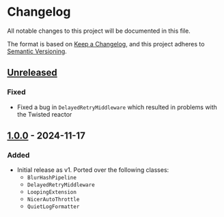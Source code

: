 # Changelog
All notable changes to this project will be documented in this file.

The format is based on [Keep a Changelog](https://keepachangelog.com/en/1.0.0/), and this project adheres to [Semantic Versioning](https://semver.org/spec/v2.0.0.html).

## [Unreleased]
### Fixed
- Fixed a bug in `DelayedRetryMiddleware` which resulted in problems with the Twisted reactor

## [1.0.0] - 2024-11-17
### Added
- Initial release as v1. Ported over the following classes:
  - `BlurHashPipeline`
  - `DelayedRetryMiddleware`
  - `LoopingExtension`
  - `NicerAutoThrottle`
  - `QuietLogFormatter`

[Unreleased]: https://github.com/MarkusShepherd/scrapy-extensions/compare/1.0.0...master
[1.0.0]: https://github.com/MarkusShepherd/scrapy-extensions/tree/1.0.0
